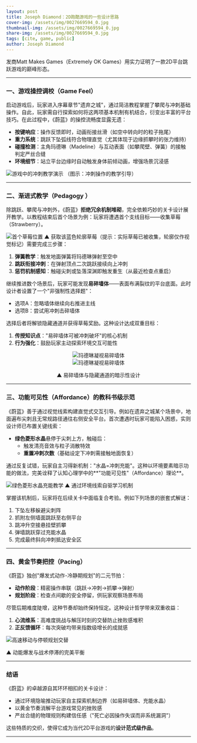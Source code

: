 ```yaml
---
layout: post
title: Joseph Diamond：2D跑酷游戏的一些设计思路
cover-img: /assets/img/0027669594_0.jpg
thumbnail-img: /assets/img/0027669594_0.jpg
share-img: /assets/img/0027669594_0.jpg
tags: [cite, game, public]
author: Joseph Diamond
---
```


发商Matt Makes Games（Extremely OK Games）用实力证明了一款2D平台跳跃游戏的巅峰形态。

---

### **一、游戏操控调校（Game Feel）**
启动游戏后，玩家进入序幕章节"遗弃之城"，通过简洁教程掌握了攀爬与冲刺基础操作。自此，玩家需自行探索如何将这两项基本机制有机结合，衍变出丰富的平台技巧。在此过程中，《蔚蓝》的操控流畅度显露无遗：
- **按键响应**：操作反馈即时，动画衔接丝滑（如空中转向时的粒子拖尾）
- **重力系统**：跳跃下坠弧线符合物理直觉（尤其体现于边缘抓攀时的张力维持）
- **碰撞检测**：主角玛德琳（Madeline）与互动表面（如攀爬壁、弹簧）的接触判定严丝合缝
- **环境细节**：站立平台边缘时自动触发身体前倾动画，增强场景沉浸感

![游戏中的冲刺教学演示](https://miro.medium.com/v2/resize:fit:1100/format:webp/1*gkrm9mK_5yIFxbgzxgcqoA.gif)
（图示：冲刺操作的教学引导）

---

### **二、渐进式教学（Pedagogy ）**
除跳跃、攀爬与冲刺外，《蔚蓝》**拒绝冗余机制堆砌**，完全依赖巧妙的关卡设计展开教学。以教程结束后首个场景为例：玩家将遭遇首个支线目标——收集草莓（Strawberry）。

![首个草莓位置](https://miro.medium.com/v2/resize:fit:1100/format:webp/1*oOiDdRpILY9u5_synM6Kcg.png)
▲ 获取该蓝色轮廓草莓（提示：实际草莓已被收集，轮廓仅作视觉标记）需要完成三步骤：
1. **弹簧教学**：触发地面弹簧将玛德琳弹射至空中
2. **跳跃衔接冲刺**：在弹射顶点二次跳跃接续向上冲刺
3. **惩罚机制感知**：触碰尖刺或坠落深渊即触发重生（从最近检查点重启）

继续推进数个场景后，玩家可能发现**易碎墙体**——表面布满裂纹的平台底面。此时设计者设置了一个"非强制性选择题"：
- 选项A：忽略墙体继续向右推进主线
- 选项B：尝试用冲刺击碎墙体

选择后者将解锁隐藏通道并获得草莓奖励。这种设计达成双重目标：
1. **传授知识点**："易碎墙体可被冲刺破坏"的核心机制
2. **行为强化**：鼓励玩家主动探索环境交互可能性

<div style="text-align: center">
<img src="https://miro.medium.com/v2/resize:fit:1100/format:webp/1*Kr33nVvF5IfbjmAIUu71dQ.png" alt="玛德琳凝视易碎墙体">
</div>

<div style="text-align: center">
<img src="https://miro.medium.com/v2/resize:fit:1100/format:webp/1*m0D_iStKaRxEIpF1evRa6A.png" alt="玛德琳凝视易碎墙体">
<p>▲ 易碎墙体与隐藏通道的暗示性设计</p>
</div>

---

### **三、功能可见性（Affordance）的教科书级示范**
《蔚蓝》善于通过视觉线索构建直觉式交互引导。例如在遗弃之城某个场景中，地面遍布尖刺且无常规路径通往右侧安全平台。首次遭遇时玩家可能陷入困惑，实则设计师已布置关键线索：
- **绿色菱形水晶**悬停于尖刺上方，触碰后：
  - 触发清亮音效与粒子消散特效
  - **重置冲刺次数**（基础设定下冲刺需接触地面恢复）

通过反复试错，玩家自主习得新机制："水晶=冲刺充能"。这种以环境要素暗示功能的做法，完美诠释了认知心理学中的**"功能可见性"（Affordance）理论**。

![绿色菱形水晶充能教学](https://miro.medium.com/v2/resize:fit:1100/format:webp/1*K_EwS9t5V2icgr3bnI80TQ.png)
▲ 通过环境线索自驱学习机制

掌握该机制后，玩家将在后续关卡中面临复合考验。例如下列场景的嵌套式解谜：
1. 下坠左移躲避尖刺阵
2. 抓附左侧墙面跳跃至右侧平台
3. 跳冲升空接悬挂壁抓攀
4. 弹墙跳跃穿过充能水晶
5. 完成最终斜向冲刺抵达安全区

---

### **四、黄金节奏把控（Pacing）**
《蔚蓝》独创"爆发式动作-冷静期规划"的二元节拍：
- **动作阶段**：精密操作串联（跳跃→冲刺→抓攀→弹射）
- **规划阶段**：检查点间歇的安全停留，供玩家观察场景布局

尽管后期难度陡增，这种节奏却始终保持恒定。这种设计哲学带来双重收益：
1. **心流维系**：高难度挑战与解压时刻的交替防止挫败感堆积
2. **正反馈循环**：每次突破均带来指数级增长的成就感

![高速移动与停顿规划交替](https://miro.medium.com/v2/resize:fit:750/format:webp/1*fMmqaDOyXuAHUl0KZx5YCw.gif)

▲ 动能爆发与战术停滞的完美平衡

---

### **结语**
《蔚蓝》的卓越源自其环环相扣的关卡设计：
- 通过环境隐喻推动玩家自主探索机制边界（如易碎墙体、充能水晶）
- 以黄金节奏消解平台游戏常见的挫败感
- 严丝合缝的物理规则构建信任感（"死亡必因操作失误而非系统漏洞"）

这些特质的交织，使得它成为当代2D平台游戏的**设计范式级作品**。

--- 





